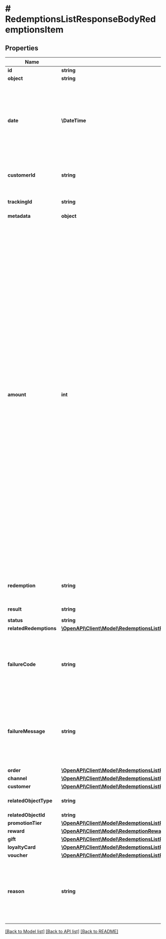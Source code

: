 # # RedemptionsListResponseBodyRedemptionsItem

## Properties

Name | Type | Description | Notes
------------ | ------------- | ------------- | -------------
**id** | **string** |  | [optional]
**object** | **string** |  | [optional]
**date** | **\DateTime** | Timestamp representing the date and time when the object was created. The value is shown in the ISO 8601 format. | [optional]
**customerId** | **string** | Unique customer ID of the redeeming customer. | [optional]
**trackingId** | **string** | Hashed customer source ID. | [optional]
**metadata** | **object** |  | [optional]
**amount** | **int** | For gift cards, this is a positive integer in the smallest currency unit (e.g. 100 cents for $1.00) representing the number of redeemed credits. For loyalty cards, this is the number of loyalty points used in the transaction. and For gift cards, this represents the number of the credits restored to the card in the rolledback redemption. The number is a negative integer in the smallest currency unit, e.g. -100 cents for $1.00 added back to the card. For loyalty cards, this represents the number of loyalty points restored to the card in the rolledback redemption. The number is a negative integer. | [optional]
**redemption** | **string** | Unique redemption ID of the parent redemption. | [optional]
**result** | **string** | Redemption result. | [optional]
**status** | **string** |  | [optional]
**relatedRedemptions** | [**\OpenAPI\Client\Model\RedemptionsListResponseBodyRedemptionsItemRelatedRedemptions**](RedemptionsListResponseBodyRedemptionsItemRelatedRedemptions.md) |  | [optional]
**failureCode** | **string** | If the result is &#x60;FAILURE&#x60;, this parameter will provide a generic reason as to why the redemption failed. | [optional]
**failureMessage** | **string** | If the result is &#x60;FAILURE&#x60;, this parameter will provide a more expanded reason as to why the redemption failed. | [optional]
**order** | [**\OpenAPI\Client\Model\RedemptionsListResponseBodyRedemptionsItemOrder**](RedemptionsListResponseBodyRedemptionsItemOrder.md) |  | [optional]
**channel** | [**\OpenAPI\Client\Model\RedemptionsListResponseBodyRedemptionsItemChannel**](RedemptionsListResponseBodyRedemptionsItemChannel.md) |  | [optional]
**customer** | [**\OpenAPI\Client\Model\RedemptionsListResponseBodyRedemptionsItemCustomer**](RedemptionsListResponseBodyRedemptionsItemCustomer.md) |  | [optional]
**relatedObjectType** | **string** | Defines the related object. | [optional]
**relatedObjectId** | **string** |  | [optional]
**promotionTier** | [**\OpenAPI\Client\Model\RedemptionsListResponseBodyRedemptionsItemPromotionTier**](RedemptionsListResponseBodyRedemptionsItemPromotionTier.md) |  | [optional]
**reward** | [**\OpenAPI\Client\Model\RedemptionRewardResult**](RedemptionRewardResult.md) |  | [optional]
**gift** | [**\OpenAPI\Client\Model\RedemptionsListResponseBodyRedemptionsItemGift**](RedemptionsListResponseBodyRedemptionsItemGift.md) |  | [optional]
**loyaltyCard** | [**\OpenAPI\Client\Model\RedemptionsListResponseBodyRedemptionsItemLoyaltyCard**](RedemptionsListResponseBodyRedemptionsItemLoyaltyCard.md) |  | [optional]
**voucher** | [**\OpenAPI\Client\Model\RedemptionsListResponseBodyRedemptionsItemVoucher**](RedemptionsListResponseBodyRedemptionsItemVoucher.md) |  | [optional]
**reason** | **string** | System generated cause for the redemption being invalid in the context of the provided parameters. | [optional]

[[Back to Model list]](../../README.md#models) [[Back to API list]](../../README.md#endpoints) [[Back to README]](../../README.md)
